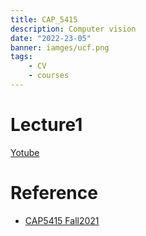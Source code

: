 ```yaml
---
title: CAP_5415
description: Computer vision
date: "2022-23-05"
banner: iamges/ucf.png
tags:
    - CV
    - courses
---
```


# Lecture1
[Yotube](https://www.youtube.com/watch?v=5JuEWcVbiKc&list=PLd3hlSJsX_IkXSinyREhlMjFvpNfpazfN&index=2)

# Reference 
- [CAP5415 Fall2021](https://www.youtube.com/watch?v=oCMVTK_VxkM&list=PLd3hlSJsX_IkXSinyREhlMjFvpNfpazfN)